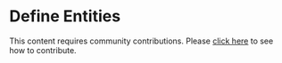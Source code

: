 # Define Entities
This content requires community contributions. Please [click here](../index.md) to see how to contribute.